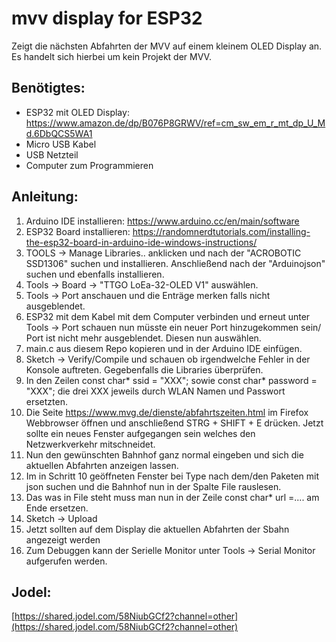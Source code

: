 # mvv display for ESP32
Zeigt die nächsten Abfahrten der MVV auf einem kleinem OLED Display an. Es handelt sich hierbei um kein Projekt der MVV.
 
## Benötigtes:
- ESP32 mit OLED Display: https://www.amazon.de/dp/B076P8GRWV/ref=cm_sw_em_r_mt_dp_U_Md.6DbQCS5WA1
- Micro USB Kabel
- USB Netzteil
- Computer zum Programmieren
 
## Anleitung:
1.  Arduino IDE installieren: https://www.arduino.cc/en/main/software
2.  ESP32 Board installieren: https://randomnerdtutorials.com/installing-the-esp32-board-in-arduino-ide-windows-instructions/
3.  TOOLS -> Manage Libraries.. anklicken und nach der "ACROBOTIC SSD1306" suchen und installieren. Anschließend nach der "Arduinojson" suchen und ebenfalls installieren.
4.  Tools -> Board -> "TTGO LoEa-32-OLED V1" auswählen.
5.  Tools ->  Port anschauen und die Enträge merken falls nicht ausgeblendet.
6.  ESP32 mit dem Kabel mit dem Computer verbinden und erneut unter Tools ->  Port schauen nun müsste ein neuer Port hinzugekommen sein/ Port ist nicht mehr ausgeblendet. Diesen nun auswählen.
7.  main.c aus diesem Repo kopieren und in der Arduino IDE einfügen.
8.  Sketch -> Verify/Compile und schauen ob irgendwelche Fehler in der Konsole auftreten. Gegebenfalls die Libraries überprüfen.
9. In den Zeilen const char* ssid = "XXX"; sowie const char* password =  "XXX"; die drei XXX jeweils durch WLAN Namen und Passwort ersetzten.
10. Die Seite https://www.mvg.de/dienste/abfahrtszeiten.html im Firefox Webbrowser öffnen und anschließend STRG + SHIFT + E drücken. Jetzt sollte ein neues Fenster aufgegangen sein welches den Netzwerkverkehr mitschneidet. 
11. Nun den gewünschten Bahnhof ganz normal eingeben und sich die aktuellen Abfahrten anzeigen lassen.
12. Im in Schritt 10 geöffneten Fenster bei Type nach dem/den Paketen mit json suchen und die Bahnhof nun in der Spalte File rauslesen.
13. Das was in File steht muss man nun in der Zeile const char* url =.... am Ende ersetzen.
14. Sketch -> Upload
15. Jetzt sollten auf dem Display die aktuellen Abfahrten der Sbahn angezeigt werden
16. Zum Debuggen kann der Serielle Monitor unter Tools -> Serial Monitor aufgerufen werden.

## Jodel:
[https://shared.jodel.com/58NiubGCf2?channel=other](https://shared.jodel.com/58NiubGCf2?channel=other) 
